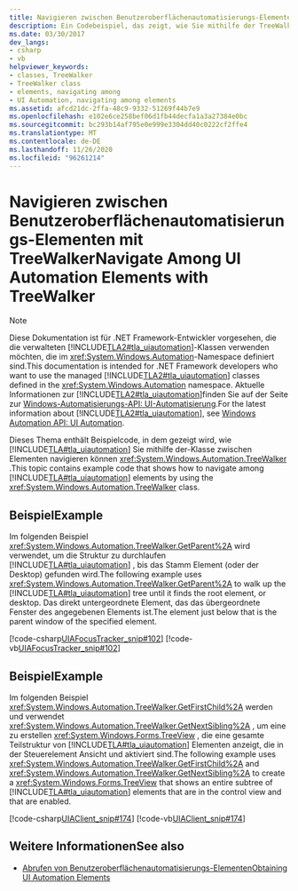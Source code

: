 ```yaml
---
title: Navigieren zwischen Benutzeroberflächenautomatisierungs-Elementen mit TreeWalker
description: Ein Codebeispiel, das zeigt, wie Sie mithilfe der TreeWalker-Klasse zwischen Benutzeroberflächenautomatisierungs-Elementen navigieren können.
ms.date: 03/30/2017
dev_langs:
- csharp
- vb
helpviewer_keywords:
- classes, TreeWalker
- TreeWalker class
- elements, navigating among
- UI Automation, navigating among elements
ms.assetid: afcd21dc-2ffa-48c9-9332-51269f44b7e9
ms.openlocfilehash: e102e6ce258bef06d1fb44decfa1a3a27384e0bc
ms.sourcegitcommit: bc293b14af795e0e999e3304dd40c0222cf2ffe4
ms.translationtype: MT
ms.contentlocale: de-DE
ms.lasthandoff: 11/26/2020
ms.locfileid: "96261214"
---
```

# <a name="navigate-among-ui-automation-elements-with-treewalker"></a><span data-ttu-id="b25b8-103">Navigieren zwischen Benutzeroberflächenautomatisierungs-Elementen mit TreeWalker</span><span class="sxs-lookup"><span data-stu-id="b25b8-103">Navigate Among UI Automation Elements with TreeWalker</span></span>

> [!NOTE]
> <span data-ttu-id="b25b8-104">Diese Dokumentation ist für .NET Framework-Entwickler vorgesehen, die die verwalteten [!INCLUDE[TLA2#tla_uiautomation](../../../includes/tla2sharptla-uiautomation-md.md)]-Klassen verwenden möchten, die im <xref:System.Windows.Automation>-Namespace definiert sind.</span><span class="sxs-lookup"><span data-stu-id="b25b8-104">This documentation is intended for .NET Framework developers who want to use the managed [!INCLUDE[TLA2#tla_uiautomation](../../../includes/tla2sharptla-uiautomation-md.md)] classes defined in the <xref:System.Windows.Automation> namespace.</span></span> <span data-ttu-id="b25b8-105">Aktuelle Informationen zur [!INCLUDE[TLA2#tla_uiautomation](../../../includes/tla2sharptla-uiautomation-md.md)]finden Sie auf der Seite zur [Windows-Automatisierungs-API: UI-Automatisierung](/windows/win32/winauto/entry-uiauto-win32).</span><span class="sxs-lookup"><span data-stu-id="b25b8-105">For the latest information about [!INCLUDE[TLA2#tla_uiautomation](../../../includes/tla2sharptla-uiautomation-md.md)], see [Windows Automation API: UI Automation](/windows/win32/winauto/entry-uiauto-win32).</span></span>  
  
 <span data-ttu-id="b25b8-106">Dieses Thema enthält Beispielcode, in dem gezeigt wird, wie [!INCLUDE[TLA#tla_uiautomation](../../../includes/tlasharptla-uiautomation-md.md)] Sie mithilfe der-Klasse zwischen Elementen navigieren können <xref:System.Windows.Automation.TreeWalker> .</span><span class="sxs-lookup"><span data-stu-id="b25b8-106">This topic contains example code that shows how to navigate among [!INCLUDE[TLA#tla_uiautomation](../../../includes/tlasharptla-uiautomation-md.md)] elements by using the <xref:System.Windows.Automation.TreeWalker> class.</span></span>  
  
## <a name="example"></a><span data-ttu-id="b25b8-107">Beispiel</span><span class="sxs-lookup"><span data-stu-id="b25b8-107">Example</span></span>  

 <span data-ttu-id="b25b8-108">Im folgenden Beispiel <xref:System.Windows.Automation.TreeWalker.GetParent%2A> wird verwendet, um die Struktur zu durchlaufen [!INCLUDE[TLA#tla_uiautomation](../../../includes/tlasharptla-uiautomation-md.md)] , bis das Stamm Element (oder der Desktop) gefunden wird.</span><span class="sxs-lookup"><span data-stu-id="b25b8-108">The following example uses <xref:System.Windows.Automation.TreeWalker.GetParent%2A> to walk up the [!INCLUDE[TLA#tla_uiautomation](../../../includes/tlasharptla-uiautomation-md.md)] tree until it finds the root element, or desktop.</span></span> <span data-ttu-id="b25b8-109">Das direkt untergeordnete Element, das das übergeordnete Fenster des angegebenen Elements ist.</span><span class="sxs-lookup"><span data-stu-id="b25b8-109">The element just below that is the parent window of the specified element.</span></span>  
  
 [!code-csharp[UIAFocusTracker_snip#102](../../../samples/snippets/csharp/VS_Snippets_Wpf/UIAFocusTracker_snip/CSharp/FocusTracker.cs#102)]
 [!code-vb[UIAFocusTracker_snip#102](../../../samples/snippets/visualbasic/VS_Snippets_Wpf/UIAFocusTracker_snip/VisualBasic/FocusTracker.vb#102)]  
  
## <a name="example"></a><span data-ttu-id="b25b8-110">Beispiel</span><span class="sxs-lookup"><span data-stu-id="b25b8-110">Example</span></span>  

 <span data-ttu-id="b25b8-111">Im folgenden Beispiel <xref:System.Windows.Automation.TreeWalker.GetFirstChild%2A> werden und verwendet <xref:System.Windows.Automation.TreeWalker.GetNextSibling%2A> , um eine zu erstellen <xref:System.Windows.Forms.TreeView> , die eine gesamte Teilstruktur von [!INCLUDE[TLA#tla_uiautomation](../../../includes/tlasharptla-uiautomation-md.md)] Elementen anzeigt, die in der Steuerelement Ansicht und aktiviert sind.</span><span class="sxs-lookup"><span data-stu-id="b25b8-111">The following example uses <xref:System.Windows.Automation.TreeWalker.GetFirstChild%2A> and <xref:System.Windows.Automation.TreeWalker.GetNextSibling%2A> to create a <xref:System.Windows.Forms.TreeView> that shows an entire subtree of [!INCLUDE[TLA#tla_uiautomation](../../../includes/tlasharptla-uiautomation-md.md)] elements that are in the control view and that are enabled.</span></span>  
  
 [!code-csharp[UIAClient_snip#174](../../../samples/snippets/csharp/VS_Snippets_Wpf/UIAClient_snip/CSharp/ClientForm.cs#174)]
 [!code-vb[UIAClient_snip#174](../../../samples/snippets/visualbasic/VS_Snippets_Wpf/UIAClient_snip/VisualBasic/ClientForm.vb#174)]  
  
## <a name="see-also"></a><span data-ttu-id="b25b8-112">Weitere Informationen</span><span class="sxs-lookup"><span data-stu-id="b25b8-112">See also</span></span>

- [<span data-ttu-id="b25b8-113">Abrufen von Benutzeroberflächenautomatisierungs-Elementen</span><span class="sxs-lookup"><span data-stu-id="b25b8-113">Obtaining UI Automation Elements</span></span>](obtaining-ui-automation-elements.md)
